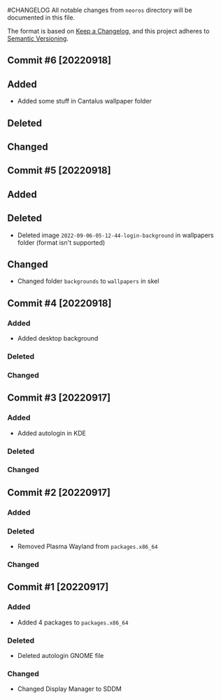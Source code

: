 #CHANGELOG
All notable changes from `neoros` directory will be documented in this file.

The format is based on [Keep a Changelog](https://keepachangelog.com/en/1.0.0/),
and this project adheres to [Semantic Versioning](https://semver.org/spec/v2.0.0.html).

## Commit #6 [20220918]
## Added
- Added some stuff in Cantalus wallpaper folder
## Deleted
## Changed

## Commit #5 [20220918]
## Added
## Deleted
- Deleted image `2022-09-06-05-12-44-login-background` in wallpapers folder (format isn't supported)
## Changed
- Changed folder `backgrounds` to `wallpapers` in skel

## Commit #4 [20220918]
### Added
- Added desktop background
### Deleted
### Changed

## Commit #3 [20220917]
### Added
- Added autologin in KDE
### Deleted
### Changed

## Commit #2 [20220917]
### Added
### Deleted
- Removed Plasma Wayland from `packages.x86_64`
### Changed

## Commit #1 [20220917]
### Added
- Added 4 packages to `packages.x86_64`
### Deleted
- Deleted autologin GNOME file
### Changed
- Changed Display Manager to SDDM
